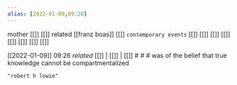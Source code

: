 ```yaml
---
alias: [2022-01-09,09:26]
---
```

 mother [[]] [[]]
 related [[franz boas]] [[]]
 `contemporary events` [[]] [[]] [[]] [[]] [[]] [[]] [[]] [[]]

[[2022-01-09]] 09:26 _related_ [[]] | [[]] | [[]] # # #
was of the belief that true knowledge cannot be compartmentalized
```query
"robert h lowie"
```